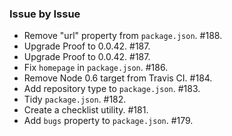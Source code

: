 ### Issue by Issue

 * Remove "url" property from `package.json`. #188.
 * Upgrade Proof to 0.0.42. #187.
 * Upgrade Proof to 0.0.42. #187.
 * Fix `homepage` in `package.json`. #186.
 * Remove Node 0.6 target from Travis CI. #184.
 * Add repository type to `package.json`. #183.
 * Tidy `package.json`. #182.
 * Create a checklist utility. #181.
 * Add `bugs` property to `package.json`. #179.
